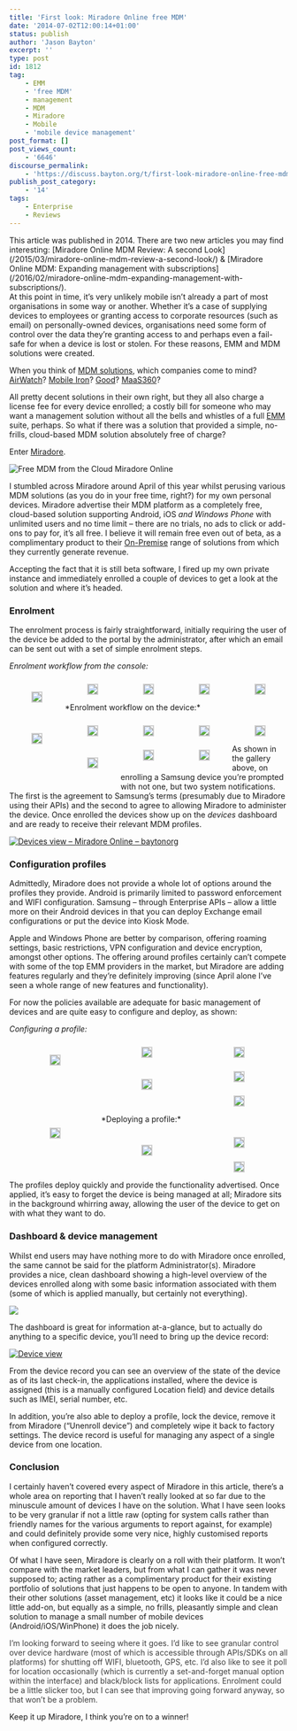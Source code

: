```yaml
---
title: 'First look: Miradore Online free MDM'
date: '2014-07-02T12:00:14+01:00'
status: publish
author: 'Jason Bayton'
excerpt: ''
type: post
id: 1812
tag:
    - EMM
    - 'free MDM'
    - management
    - MDM
    - Miradore
    - Mobile
    - 'mobile device management'
post_format: []
post_views_count:
    - '6646'
discourse_permalink:
    - 'https://discuss.bayton.org/t/first-look-miradore-online-free-mdm/343'
publish_post_category:
    - '14'
tags:
    - Enterprise
    - Reviews
---
```

<div class="alert alert-warning">This article was published in 2014. There are two new articles you may find interesting: [Miradore Online MDM Review: A second Look](/2015/03/miradore-online-mdm-review-a-second-look/) &amp; [Miradore Online MDM: Expanding management with subscriptions](/2016/02/miradore-online-mdm-expanding-management-with-subscriptions/).</div>At this point in time, it’s very unlikely mobile isn’t already a part of most organisations in some way or another. Whether it’s a case of supplying devices to employees or granting access to corporate resources (such as email) on personally-owned devices, organisations need some form of control over the data they’re granting access to and perhaps even a fail-safe for when a device is lost or stolen. For these reasons, EMM and MDM solutions were created.

When you think of [MDM solutions](http://en.wikipedia.org/wiki/Mobile_device_management), which companies come to mind? [AirWatch](http://www.air-watch.com)? [Mobile Iron](http://mobileiron.com)? [Good](http://good.com)? [MaaS360](http://www.maas360.com)?

All pretty decent solutions in their own right, but they all also charge a license fee for every device enrolled; a costly bill for someone who may want a management solution without all the bells and whistles of a full [EMM](http://en.wikipedia.org/wiki/Enterprise_Mobility_Management) suite, perhaps. So what if there was a solution that provided a simple, no-frills, cloud-based MDM solution absolutely free of charge?

Enter [Miradore](http://miradore.com).

![Free MDM from the Cloud Miradore Online](https://r2_worker.bayton.workers.dev/uploads/2014/07/Free-MDM-from-the-Cloud-Miradore-Online.png)

I stumbled across Miradore around April of this year whilst perusing various MDM solutions (as you do in your free time, right?) for my own personal devices. Miradore advertise their MDM platform as a completely free, cloud-based solution supporting Android, iOS *and Windows Phone* with unlimited users and no time limit – there are no trials, no ads to click or add-ons to pay for, it’s all free. I believe it will remain free even out of beta, as a complimentary product to their [On-Premise](http://mms.miradore.com/) range of solutions from which they currently generate revenue.

Accepting the fact that it is still beta software, I fired up my own private instance and immediately enrolled a couple of devices to get a look at the solution and where it’s headed.

### Enrolment

The enrolment process is fairly straightforward, initially requiring the user of the device be added to the portal by the administrator, after which an email can be sent out with a set of simple enrolment steps.

*Enrolment workflow from the console:*

 <style type="text/css">
			#gallery-20 {
				margin: auto;
			}
			#gallery-20 .gallery-item {
				float: left;
				margin-top: 10px;
				text-align: center;
				width: 20%;
			}
			#gallery-20 img {
				border: 2px solid #cfcfcf;
			}
			#gallery-20 .gallery-caption {
				margin-left: 0;
			}
			/* see gallery_shortcode() in wp-includes/media.php */
		</style>

<div class="gallery galleryid-0 gallery-columns-5 gallery-size-thumbnail" id="gallery-20"><dl class="gallery-item"> <dt class="gallery-icon landscape"> 

[![](https://r2_worker.bayton.workers.dev/uploads/2014/07/Enrol-step-1.png)](/2014/07/miradore-online-free-mdm/enrol-step-1/) </dt></dl><dl class="gallery-item"> <dt class="gallery-icon landscape"> [![](https://r2_worker.bayton.workers.dev/uploads/2014/07/Enrol-step-2.png)](/2014/07/miradore-online-free-mdm/enrol-step-2/) </dt></dl><dl class="gallery-item"> <dt class="gallery-icon landscape"> [![](https://r2_worker.bayton.workers.dev/uploads/2014/07/Enrol-step-3.png)](/2014/07/miradore-online-free-mdm/enrol-step-3/) </dt></dl><dl class="gallery-item"> <dt class="gallery-icon landscape"> [![](https://r2_worker.bayton.workers.dev/uploads/2014/07/Enrol-step-4.png)](/2014/07/miradore-online-free-mdm/enrol-step-4/) </dt></dl><dl class="gallery-item"> <dt class="gallery-icon landscape"> [![](https://r2_worker.bayton.workers.dev/uploads/2014/07/Enrol-step-5.png)](/2014/07/miradore-online-free-mdm/enrol-step-5/) </dt></dl>  
 </div>*Enrolment workflow on the device:*

 <style type="text/css">
			#gallery-21 {
				margin: auto;
			}
			#gallery-21 .gallery-item {
				float: left;
				margin-top: 10px;
				text-align: center;
				width: 20%;
			}
			#gallery-21 img {
				border: 2px solid #cfcfcf;
			}
			#gallery-21 .gallery-caption {
				margin-left: 0;
			}
			/* see gallery_shortcode() in wp-includes/media.php */
		</style>

<div class="gallery galleryid-0 gallery-columns-5 gallery-size-thumbnail" id="gallery-21"><dl class="gallery-item"> <dt class="gallery-icon portrait"> 

[![](https://r2_worker.bayton.workers.dev/uploads/2014/07/Screenshot_2014-07-02-09-13-44.png)](/2014/07/miradore-online-free-mdm/screenshot_2014-07-02-09-13-44/) </dt></dl><dl class="gallery-item"> <dt class="gallery-icon portrait"> [![](https://r2_worker.bayton.workers.dev/uploads/2014/07/Screenshot_2014-07-02-09-14-04.png)](/2014/07/miradore-online-free-mdm/screenshot_2014-07-02-09-14-04/) </dt></dl><dl class="gallery-item"> <dt class="gallery-icon portrait"> [![](https://r2_worker.bayton.workers.dev/uploads/2014/07/Screenshot_2014-07-02-09-14-16.png)](/2014/07/miradore-online-free-mdm/screenshot_2014-07-02-09-14-16/) </dt></dl><dl class="gallery-item"> <dt class="gallery-icon portrait"> [![](https://r2_worker.bayton.workers.dev/uploads/2014/07/Screenshot_2014-07-02-09-16-59.png)](/2014/07/miradore-online-free-mdm/screenshot_2014-07-02-09-16-59/) </dt></dl><dl class="gallery-item"> <dt class="gallery-icon portrait"> [![](https://r2_worker.bayton.workers.dev/uploads/2014/07/Screenshot_2014-07-02-09-17-06.png)](/2014/07/miradore-online-free-mdm/screenshot_2014-07-02-09-17-06/) </dt></dl>  
<dl class="gallery-item"> <dt class="gallery-icon portrait"> 

[![](https://r2_worker.bayton.workers.dev/uploads/2014/07/Screenshot_2014-07-02-09-17-36.png)](/2014/07/miradore-online-free-mdm/screenshot_2014-07-02-09-17-36/) </dt></dl><dl class="gallery-item"> <dt class="gallery-icon portrait"> [![](https://r2_worker.bayton.workers.dev/uploads/2014/07/Screenshot_2014-07-02-09-17-21.png)](/2014/07/miradore-online-free-mdm/screenshot_2014-07-02-09-17-21/) </dt></dl><dl class="gallery-item"> <dt class="gallery-icon portrait"> [![](https://r2_worker.bayton.workers.dev/uploads/2014/07/Screenshot_2014-07-02-09-17-48.png)](/2014/07/miradore-online-free-mdm/screenshot_2014-07-02-09-17-48/) </dt></dl>   
 </div>
 
 As shown in the gallery above, on enrolling a Samsung device you’re prompted with not one, but two system notifications. The first is the agreement to Samsung’s terms (presumably due to Miradore using their APIs) and the second to agree to allowing Miradore to administer the device. Once enrolled the devices show up on the *devices* dashboard and are ready to receive their relevant MDM profiles.

[![Devices view – Miradore Online – baytonorg](https://r2_worker.bayton.workers.dev/uploads/2014/07/Devices-view-%E2%80%93-Miradore-Online-%E2%80%93-baytonorg.png)](/https://r2_worker.bayton.workers.dev/uploads/2014/07/Devices-view-%E2%80%93-Miradore-Online-%E2%80%93-baytonorg.png)

### Configuration profiles

Admittedly, Miradore does not provide a whole lot of options around the profiles they provide. Android is primarily limited to password enforcement and WIFI configuration. Samsung – through Enterprise APIs – allow a little more on their Android devices in that you can deploy Exchange email configurations or put the device into Kiosk Mode.

Apple and Windows Phone are better by comparison, offering roaming settings, basic restrictions, VPN configuration and device encryption, amongst other options. The offering around profiles certainly can’t compete with some of the top EMM providers in the market, but Miradore are adding features regularly and they’re definitely improving (since April alone I’ve seen a whole range of new features and functionality).

For now the policies available are adequate for basic management of devices and are quite easy to configure and deploy, as shown:

*Configuring a profile:*

 <style type="text/css">
			#gallery-22 {
				margin: auto;
			}
			#gallery-22 .gallery-item {
				float: left;
				margin-top: 10px;
				text-align: center;
				width: 33%;
			}
			#gallery-22 img {
				border: 2px solid #cfcfcf;
			}
			#gallery-22 .gallery-caption {
				margin-left: 0;
			}
			/* see gallery_shortcode() in wp-includes/media.php */
		</style>

<div class="gallery galleryid-0 gallery-columns-3 gallery-size-thumbnail" id="gallery-22"><dl class="gallery-item"> <dt class="gallery-icon landscape"> 

[![](https://r2_worker.bayton.workers.dev/uploads/2014/07/Create-a-profile-1.png)](/2014/07/miradore-online-free-mdm/create-a-profile-1/) </dt></dl><dl class="gallery-item"> <dt class="gallery-icon landscape"> [![](https://r2_worker.bayton.workers.dev/uploads/2014/07/Create-a-profile-2.png)](/2014/07/miradore-online-free-mdm/create-a-profile-2/) </dt></dl><dl class="gallery-item"> <dt class="gallery-icon landscape"> [![](https://r2_worker.bayton.workers.dev/uploads/2014/07/Create-a-profile-3a.png)](/2014/07/miradore-online-free-mdm/create-a-profile-3a/) </dt></dl>  
<dl class="gallery-item"> <dt class="gallery-icon landscape"> 

[![](https://r2_worker.bayton.workers.dev/uploads/2014/07/Create-a-profile-3b.png)](/2014/07/miradore-online-free-mdm/create-a-profile-3b/) </dt></dl><dl class="gallery-item"> <dt class="gallery-icon landscape"> [![](https://r2_worker.bayton.workers.dev/uploads/2014/07/Create-a-profile-3c.png)](/2014/07/miradore-online-free-mdm/create-a-profile-3c/) </dt></dl><dl class="gallery-item"> <dt class="gallery-icon landscape"> [![](https://r2_worker.bayton.workers.dev/uploads/2014/07/Create-a-profile-4.png)](/2014/07/miradore-online-free-mdm/create-a-profile-4/) </dt></dl>  
<dl class="gallery-item"> <dt class="gallery-icon landscape"> 

[![](https://r2_worker.bayton.workers.dev/uploads/2014/07/Create-a-profile-5.png)](/2014/07/miradore-online-free-mdm/create-a-profile-5/) </dt></dl>   
 </div>*Deploying a profile:*

 <style type="text/css">
			#gallery-23 {
				margin: auto;
			}
			#gallery-23 .gallery-item {
				float: left;
				margin-top: 10px;
				text-align: center;
				width: 33%;
			}
			#gallery-23 img {
				border: 2px solid #cfcfcf;
			}
			#gallery-23 .gallery-caption {
				margin-left: 0;
			}
			/* see gallery_shortcode() in wp-includes/media.php */
		</style>

<div class="gallery galleryid-0 gallery-columns-3 gallery-size-thumbnail" id="gallery-23"><dl class="gallery-item"> <dt class="gallery-icon landscape"> 

[![](https://r2_worker.bayton.workers.dev/uploads/2014/07/Deploy-profile.png)](/2014/07/miradore-online-free-mdm/deploy-profile/) </dt></dl><dl class="gallery-item"> <dt class="gallery-icon landscape"> [![](https://r2_worker.bayton.workers.dev/uploads/2014/07/Deploy-profile-2.png)](/2014/07/miradore-online-free-mdm/deploy-profile-2/) </dt></dl><dl class="gallery-item"> <dt class="gallery-icon landscape"> [![](https://r2_worker.bayton.workers.dev/uploads/2014/07/Deploy-profile-3.png)](/2014/07/miradore-online-free-mdm/deploy-profile-3/) </dt></dl>  
 </div>
 
 The profiles deploy quickly and provide the functionality advertised. Once applied, it’s easy to forget the device is being managed at all; Miradore sits in the background whirring away, allowing the user of the device to get on with what they want to do.

### Dashboard &amp; device management

Whilst end users may have nothing more to do with Miradore once enrolled, the same cannot be said for the platform Administrator(s). Miradore provides a nice, clean dashboard showing a high-level overview of the devices enrolled along with some basic information associated with them (some of which is applied manually, but certainly not everything).

[![](https://r2_worker.bayton.workers.dev/uploads/2014/07/dash.png)](/https://r2_worker.bayton.workers.dev/uploads/2014/07/dash.png)

The dashboard is great for information at-a-glance, but to actually do anything to a specific device, you’ll need to bring up the device record:

[![Device view](https://r2_worker.bayton.workers.dev/uploads/2014/07/Device-view.png)](/https://r2_worker.bayton.workers.dev/uploads/2014/07/Device-view.png)

From the device record you can see an overview of the state of the device as of its last check-in, the applications installed, where the device is assigned (this is a manually configured Location field) and device details such as IMEI, serial number, etc.

In addition, you’re also able to deploy a profile, lock the device, remove it from Miradore (“Unenroll device”) and completely wipe it back to factory settings. The device record is useful for managing any aspect of a single device from one location.

### Conclusion

I certainly haven’t covered every aspect of Miradore in this article, there’s a whole area on reporting that I haven’t really looked at so far due to the minuscule amount of devices I have on the solution. What I have seen looks to be very granular if not a little raw (opting for system calls rather than friendly names for the various arguments to report against, for example) and could definitely provide some very nice, highly customised reports when configured correctly.

Of what I have seen, Miradore is clearly on a roll with their platform. It won’t compare with the market leaders, but from what I can gather it was never supposed to; acting rather as a complimentary product for their existing portfolio of solutions that just happens to be open to anyone. In tandem with their other solutions (asset management, etc) it looks like it could be a nice little add-on, but equally as a simple, no frills, pleasantly simple and clean solution to manage a small number of mobile devices (Android/iOS/WinPhone) it does the job nicely.

<span style="color: #404040;">I’m looking forward to seeing where it goes. I’d like to see granular control over device hardware (most of which is accessible through APIs/SDKs on all platforms) for shutting off WIFI, bluetooth, GPS, etc. I’d also like to see it poll for location occasionally (which is currently a set-and-forget manual option within the interface) and black/block lists for applications. Enrolment could be a little slicker too, but I can see that improving going forward anyway, so that won’t be a problem.</span>  
  
Keep it up Miradore, I think you’re on to a winner!